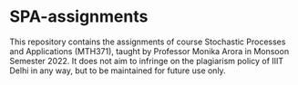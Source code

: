 # SPA-assignments
This repository contains the assignments of course Stochastic Processes and Applications (MTH371), taught by Professor Monika Arora in Monsoon Semester 2022. It does not aim to infringe on the plagiarism policy of IIIT Delhi in any way, but to be maintained for future use only.

